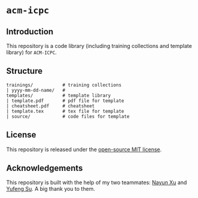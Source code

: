 # `acm-icpc`

## Introduction
This repository is a code library (including training collections and template library) for `ACM-ICPC`.

## Structure

```
trainings/           # training collections
| yyyy-mm-dd-name/   # 
templates/           # template library
| template.pdf       # pdf file for template
| cheatsheet.pdf     # cheatsheet
| template.tex       # tex file for template
| source/            # code files for template
```

## License

This repository is released under the [open-source MIT license](https://github.com/zhijian-liu/acm-icpc/blob/master/LICENSE).

## Acknowledgements

This repository is built with the help of my two teammates: [Nayun Xu](https://github.com/Nerer) and [Yufeng Su](https://github.com/suyufeng). A big thank you to them.

